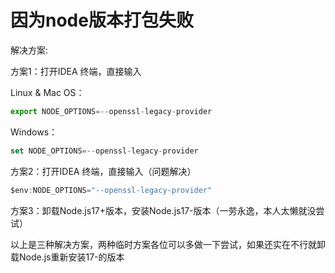 # 因为node版本打包失败

解决方案:

方案1：打开IDEA 终端，直接输入

Linux & Mac OS：

```jsx
export NODE_OPTIONS=--openssl-legacy-provider
```

Windows：

```jsx
set NODE_OPTIONS=--openssl-legacy-provider
```

方案2：打开IDEA 终端，直接输入（问题解决）

```jsx
$env:NODE_OPTIONS="--openssl-legacy-provider"
```

方案3：卸载Node.js17+版本，安装Node.js17-版本（一劳永逸，本人太懒就没尝试）

以上是三种解决方案，两种临时方案各位可以多做一下尝试，如果还实在不行就卸载Node.js重新安装17-的版本